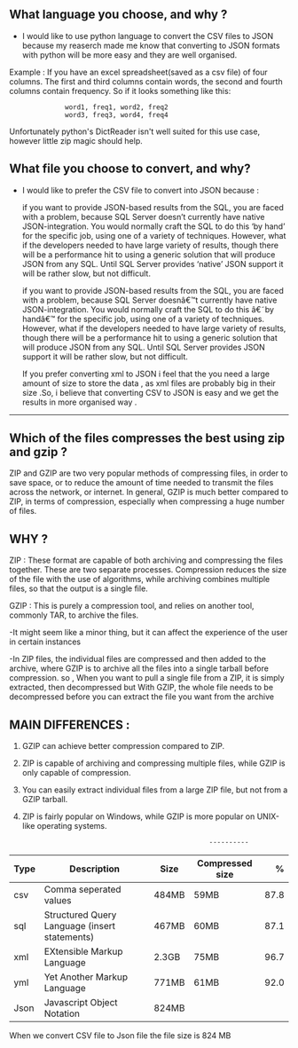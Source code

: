 What language you choose, and why ?
-----
- I would like to use python language to convert the CSV files to JSON because my reaserch made me know that converting to JSON formats with python will be more easy and they are well organised.

Example : If you have an excel spreadsheet(saved as a csv file) of four columns. The first and third columns contain words,              the second and fourth columns contain frequency. So if it looks something like this:

                  word1, freq1, word2, freq2
                  word3, freq3, word4, freq4
                  
                
  Unfortunately python's DictReader isn't well suited for this use case, however little zip magic should help. 

  
  
  
  
 What file you choose to convert, and why? 
 -----------------------
 - I would like to prefer the CSV file to convert into JSON because :
    

    if you want to provide JSON-based results from the SQL, you are faced with a problem, because SQL Server doesn’t currently have native JSON-integration. You would normally  craft the SQL to do this ‘by hand’ for the specific job, using one of a variety of techniques. However, what if the developers needed to have large variety of results, though there will be a performance hit to using a generic solution that will produce JSON from any SQL. Until SQL Server provides ‘native’ JSON support it will be rather slow, but not difficult.

    if you want to provide JSON-based results from the SQL, you are faced with a problem, because SQL Server doesnâ€™t currently have native JSON-integration. You would normally  craft the SQL to do this â€˜by handâ€™ for the specific job, using one of a variety of techniques. However, what if the developers needed to have large variety of results, though there will be a performance hit to using a generic solution that will produce JSON from any SQL. Until SQL Server provides JSON support it will be rather slow, but not difficult.


    If you prefer converting xml to JSON i feel that the you need a large amount of size to store the data , as xml files are probably big in their size .So, i believe that converting CSV to JSON is easy and we get the results in more organised way .
    
 




-----------------------------------------------------------------------------------------------------------------------
Which of the files compresses the best using zip and gzip ?
--



ZIP and GZIP are two very popular methods of compressing files, in order to save space, or to reduce the amount of time needed to transmit the files across the network, or internet. In general, GZIP is much better compared to ZIP, in terms of compression, especially when compressing a huge number of files.

WHY ?
----


ZIP : These format are capable of both archiving and compressing the files together. These are two separate processes. 
Compression reduces the size of the file with the use of algorithms, while archiving combines multiple files, so that 
the output is a single file.

GZIP : This is purely a compression tool, and relies on another tool, commonly TAR, to archive the files.

-It might seem like a minor thing, but it can affect the experience of the user in certain instances

-In ZIP files, the individual files are compressed and then added to the archive, where GZIP is to archive all the      files into a single tarball before compression.
 so , When you want to pull a single file from a ZIP, it is simply extracted, then decompressed but With GZIP, the      whole file needs to be decompressed before you can extract the file you want from the archive


MAIN DIFFERENCES :
------

1. GZIP can achieve better compression compared to ZIP.

2. ZIP is capable of archiving and compressing multiple files, while GZIP is only capable of compression.

3. You can easily extract individual files from a large ZIP file, but not from a GZIP tarball.

4. ZIP is fairly popular on Windows, while GZIP is more popular on UNIX-like operating systems.


                                                      ----------
                                                      

| Type | Description                                  | Size    |Compressed size|   %   |
|------|----------------------------------------------|---------|---------------|------:|
| csv  |Comma seperated values                        | 484MB   |     59MB      | 87.8  |
| sql  |Structured Query Language (insert statements) | 467MB   |     60MB      | 87.1  |
| xml  |EXtensible Markup Language                    | 2.3GB   |     75MB      | 96.7  |
| yml  |Yet Another Markup Language                   | 771MB   |     61MB      | 92.0  |
| Json |Javascript Object Notation                    | 824MB   |               |       |

When we convert CSV file to Json file the file size is 824 MB


   

  
                                                      
                                                      



